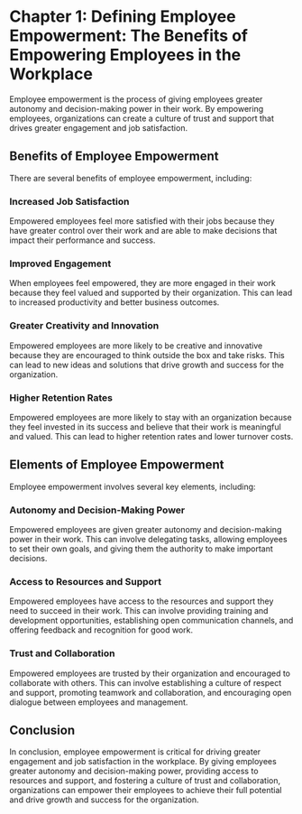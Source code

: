 Chapter 1: Defining Employee Empowerment: The Benefits of Empowering Employees in the Workplace
===============================================================================================

Employee empowerment is the process of giving employees greater autonomy and decision-making power in their work. By empowering employees, organizations can create a culture of trust and support that drives greater engagement and job satisfaction.

Benefits of Employee Empowerment
--------------------------------

There are several benefits of employee empowerment, including:

### Increased Job Satisfaction

Empowered employees feel more satisfied with their jobs because they have greater control over their work and are able to make decisions that impact their performance and success.

### Improved Engagement

When employees feel empowered, they are more engaged in their work because they feel valued and supported by their organization. This can lead to increased productivity and better business outcomes.

### Greater Creativity and Innovation

Empowered employees are more likely to be creative and innovative because they are encouraged to think outside the box and take risks. This can lead to new ideas and solutions that drive growth and success for the organization.

### Higher Retention Rates

Empowered employees are more likely to stay with an organization because they feel invested in its success and believe that their work is meaningful and valued. This can lead to higher retention rates and lower turnover costs.

Elements of Employee Empowerment
--------------------------------

Employee empowerment involves several key elements, including:

### Autonomy and Decision-Making Power

Empowered employees are given greater autonomy and decision-making power in their work. This can involve delegating tasks, allowing employees to set their own goals, and giving them the authority to make important decisions.

### Access to Resources and Support

Empowered employees have access to the resources and support they need to succeed in their work. This can involve providing training and development opportunities, establishing open communication channels, and offering feedback and recognition for good work.

### Trust and Collaboration

Empowered employees are trusted by their organization and encouraged to collaborate with others. This can involve establishing a culture of respect and support, promoting teamwork and collaboration, and encouraging open dialogue between employees and management.

Conclusion
----------

In conclusion, employee empowerment is critical for driving greater engagement and job satisfaction in the workplace. By giving employees greater autonomy and decision-making power, providing access to resources and support, and fostering a culture of trust and collaboration, organizations can empower their employees to achieve their full potential and drive growth and success for the organization.
